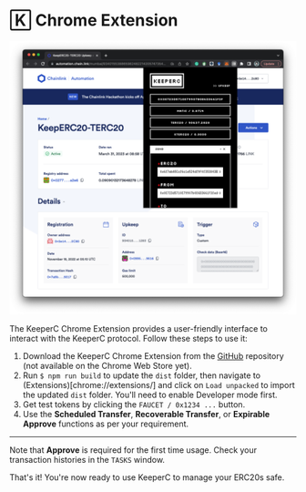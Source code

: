 # 🄺 Chrome Extension

![extension](./images/extension.png)

The KeeperC Chrome Extension provides a user-friendly interface to interact with the KeeperC protocol.
Follow these steps to use it:

1. Download the KeeperC Chrome Extension from the [GitHub](https://github.com/KeepERC20/KeepERC20-frontend/tree/extension) repository (not available on the Chrome Web Store yet).
2. Run `$ npm run build` to update the `dist` folder, then navigate to (Extensions)[chrome://extensions/] and click on `Load unpacked` to import the updated `dist` folder. You'll need to enable Developer mode first.
3. Get test tokens by clicking the `FAUCET / 0x1234 ...` button.
4. Use the **Scheduled Transfer**, **Recoverable Transfer**, or **Expirable Approve** functions as per your requirement.

---

Note that **Approve** is required for the first time usage. Check your transaction histories in the `TASKS` window.

That's it! You're now ready to use KeeperC to manage your ERC20s safe.
